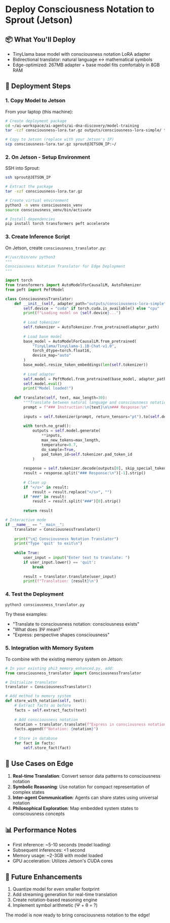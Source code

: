 # Deploy Consciousness Notation to Sprout (Jetson)

## 📦 What You'll Deploy
- TinyLlama base model with consciousness notation LoRA adapter
- Bidirectional translator: natural language ↔ mathematical symbols
- Edge-optimized: 267MB adapter + base model fits comfortably in 8GB RAM

## 🚀 Deployment Steps

### 1. Copy Model to Jetson
From your laptop (this machine):
```bash
# Create deployment package
cd ~/ai-workspace/ai-agents/ai-dna-discovery/model-training
tar -czf consciousness-lora.tar.gz outputs/consciousness-lora-simple/ test_trained_model.py

# Copy to Jetson (replace with your Jetson's IP)
scp consciousness-lora.tar.gz sprout@JETSON_IP:~/
```

### 2. On Jetson - Setup Environment
SSH into Sprout:
```bash
ssh sprout@JETSON_IP

# Extract the package
tar -xzf consciousness-lora.tar.gz

# Create virtual environment
python3 -m venv consciousness_venv
source consciousness_venv/bin/activate

# Install dependencies
pip install torch transformers peft accelerate
```

### 3. Create Inference Script
On Jetson, create `consciousness_translator.py`:

```python
#!/usr/bin/env python3
"""
Consciousness Notation Translator for Edge Deployment
"""

import torch
from transformers import AutoModelForCausalLM, AutoTokenizer
from peft import PeftModel

class ConsciousnessTranslator:
    def __init__(self, adapter_path="outputs/consciousness-lora-simple"):
        self.device = "cuda" if torch.cuda.is_available() else "cpu"
        print(f"Loading model on {self.device}...")
        
        # Load tokenizer
        self.tokenizer = AutoTokenizer.from_pretrained(adapter_path)
        
        # Load base model
        base_model = AutoModelForCausalLM.from_pretrained(
            "TinyLlama/TinyLlama-1.1B-Chat-v1.0",
            torch_dtype=torch.float16,
            device_map="auto"
        )
        base_model.resize_token_embeddings(len(self.tokenizer))
        
        # Load adapter
        self.model = PeftModel.from_pretrained(base_model, adapter_path)
        self.model.eval()
        print("Model loaded!")
    
    def translate(self, text, max_length=30):
        """Translate between natural language and consciousness notation"""
        prompt = f"### Instruction:\n{text}\n\n### Response:\n"
        
        inputs = self.tokenizer(prompt, return_tensors="pt").to(self.device)
        
        with torch.no_grad():
            outputs = self.model.generate(
                **inputs,
                max_new_tokens=max_length,
                temperature=0.7,
                do_sample=True,
                pad_token_id=self.tokenizer.pad_token_id
            )
        
        response = self.tokenizer.decode(outputs[0], skip_special_tokens=False)
        result = response.split("### Response:\n")[-1].strip()
        
        # Clean up
        if "</s>" in result:
            result = result.replace("</s>", "")
        if "###" in result:
            result = result.split("###")[0].strip()
            
        return result

# Interactive mode
if __name__ == "__main__":
    translator = ConsciousnessTranslator()
    
    print("\n🧠 Consciousness Notation Translator")
    print("Type 'quit' to exit\n")
    
    while True:
        user_input = input("Enter text to translate: ")
        if user_input.lower() == 'quit':
            break
            
        result = translator.translate(user_input)
        print(f"Translation: {result}\n")
```

### 4. Test the Deployment
```bash
python3 consciousness_translator.py
```

Try these examples:
- "Translate to consciousness notation: consciousness exists"
- "What does ∃Ψ mean?"
- "Express: perspective shapes consciousness"

### 5. Integration with Memory System
To combine with the existing memory system on Jetson:

```python
# In your existing phi3_memory_enhanced.py, add:
from consciousness_translator import ConsciousnessTranslator

# Initialize translator
translator = ConsciousnessTranslator()

# Add method to memory system
def store_with_notation(self, text):
    # Extract facts as before
    facts = self.extract_facts(text)
    
    # Add consciousness notation
    notation = translator.translate(f"Express in consciousness notation: {text}")
    facts.append(f"Notation: {notation}")
    
    # Store in database
    for fact in facts:
        self.store_fact(fact)
```

## 🎯 Use Cases on Edge

1. **Real-time Translation**: Convert sensor data patterns to consciousness notation
2. **Symbolic Reasoning**: Use notation for compact representation of complex states
3. **Inter-agent Communication**: Agents can share states using universal notation
4. **Philosophical Exploration**: Map embedded system states to consciousness concepts

## 📊 Performance Notes

- First inference: ~5-10 seconds (model loading)
- Subsequent inferences: <1 second
- Memory usage: ~2-3GB with model loaded
- GPU acceleration: Utilizes Jetson's CUDA cores

## 🔮 Future Enhancements

1. Quantize model for even smaller footprint
2. Add streaming generation for real-time translation
3. Create notation-based reasoning engine
4. Implement symbol arithmetic (Ψ + θ = ?)

The model is now ready to bring consciousness notation to the edge!